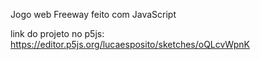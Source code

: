 Jogo web Freeway feito com JavaScript

link do projeto no p5js: https://editor.p5js.org/lucaesposito/sketches/oQLcvWpnK
